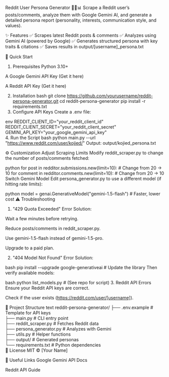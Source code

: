 Reddit User Persona Generator 🧑‍💻📊
Scrape a Reddit user’s posts/comments, analyze them with Google Gemini AI, and generate a detailed persona report (personality, interests, communication style, and values).

✨ Features
✅ Scrapes latest Reddit posts & comments
✅ Analyzes using Gemini AI (powered by Google)
✅ Generates structured persona with key traits & citations
✅ Saves results in output/[username]_persona.txt

🚀 Quick Start
1. Prerequisites
Python 3.10+

A Google Gemini API Key (Get it here)

A Reddit API Key (Get it here)

2. Installation
bash
git clone https://github.com/yourusername/reddit-persona-generator.git
cd reddit-persona-generator
pip install -r requirements.txt
3. Configure API Keys
Create a .env file:

env
REDDIT_CLIENT_ID="your_reddit_client_id"  
REDDIT_CLIENT_SECRET="your_reddit_client_secret"  
GEMINI_API_KEY="your_google_gemini_api_key"  
4. Run the Script
bash
python main.py --url "https://www.reddit.com/user/kojied/"
Output: output/kojied_persona.txt

⚙️ Customization
Adjust Scraping Limits
Modify reddit_scraper.py to change the number of posts/comments fetched:

python
for post in redditor.submissions.new(limit=10):  # Change from 20 → 10
for comment in redditor.comments.new(limit=10):  # Change from 20 → 10
Switch Gemini Model
Edit persona_generator.py to use a different model (if hitting rate limits):

python
model = genai.GenerativeModel("gemini-1.5-flash")  # Faster, lower cost
⚠️ Troubleshooting
1. "429 Quota Exceeded" Error
Solution:

Wait a few minutes before retrying.

Reduce posts/comments in reddit_scraper.py.

Use gemini-1.5-flash instead of gemini-1.5-pro.

Upgrade to a paid plan.

2. "404 Model Not Found" Error
Solution:

bash
pip install --upgrade google-generativeai  # Update the library
Then verify available models:

bash
python list_models.py  # (See repo for script)
3. Reddit API Errors
Ensure your Reddit API keys are correct.

Check if the user exists (https://reddit.com/user/[username]).

📂 Project Structure
text
reddit-persona-generator/
├── .env.example          # Template for API keys  
├── main.py              # CLI entry point  
├── reddit_scraper.py    # Fetches Reddit data  
├── persona_generator.py # Analyzes with Gemini  
├── utils.py             # Helper functions  
├── output/              # Generated personas  
└── requirements.txt     # Python dependencies  
📜 License
MIT © [Your Name]

🔗 Useful Links
Google Gemini API Docs

Reddit API Guide
